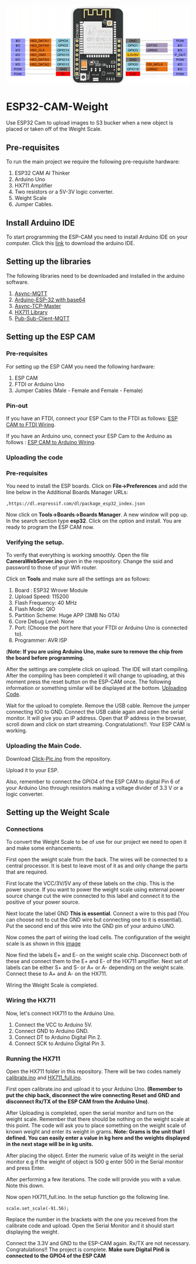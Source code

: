 ![Image](ESP-CAM-pinout.png)
# ESP32-CAM-Weight
Use ESP32 Cam to upload images to S3 bucker when a new object is placed or taken off of the Weight Scale.


## Pre-requisites
To run the main project we require the following pre-requisite hardware:
  1. ESP32 CAM AI Thinker
  2. Arduino Uno
  3. HX711 Amplifier
  4. Two resistors or a 5V-3V logic converter.
  5. Weight Scale
  6. Jumper Cables.

## Install Arduino IDE
To start programming the ESP-CAM you need to install Arduino IDE on your computer. Click this [link](https://www.arduino.cc/en/Main/Software) to download the arduino IDE.

## Setting up the libraries
The following libraries need to be downloaded and installed in the arduino software. 
  1. [Async-MQTT](https://github.com/marvinroger/async-mqtt-client.git)
  2. [Arduino-ESP-32 with base64](https://github.com/espressif/arduino-esp32.git)
  3. [Async-TCP-Master](https://github.com/me-no-dev/AsyncTCP.git)
  4. [HX711 Library](https://github.com/bogde/HX711.git)
  5. [Pub-Sub-Client-MQTT](https://github.com/knolleary/pubsubclient.git)

## Setting up the ESP CAM
### Pre-requisites
For setting up the ESP CAM you need the following hardware:
  1. ESP CAM
  2. FTDI or Arduino Uno
  3. Jumper Cables (Male - Female and Female - Female)

### Pin-out
If you have an FTDI, connect your ESP Cam to the FTDI as follows: [ESP CAM to FTDI Wiring](ESP32-CAM-wiring-FTDI1.png).

If you have an Arduino uno, connect your ESP Cam to the Arduino as follows : [ESP CAM to Arduino Wiring](ESP32-CAM-wiring-Arduino.png).

### Uploading the code
### Pre-requisites

You need to install the ESP boards. 
Click on **File->Preferences** and add the line below in the Additional Boards Manager URLs:

```
,https://dl.espressif.com/dl/package_esp32_index.json
```

Now click on **Tools->Boards->Boards Manager**.
A new window will pop up. In the search section type **esp32**. Click on the option and install. 
You are ready to program the ESP CAM now. 

### Verifying the setup. 
To verify that everything is working smoothly. Open the file **CameraWebServer.ino** given in the respository.
Change the ssid and password to those of your Wifi router.

Click on **Tools** and make sure all the settings are as follows:
  1. Board : ESP32 Wrover Module
  2. Upload Speed: 115200
  3. Flash Frequency: 40 MHz
  4. Flash Mode: QIO
  5. Partition Scheme: Huge APP (3MB No OTA)
  6. Core Debug Level: None
  7. Port: (Choose the port here that your FTDI or Arduino Uno is connected to).
  8. Programmer: AVR ISP
  
  (**Note: If you are using Arduino Uno, make sure to remove the chip from the board before programming.**
 
 After the settings are complete click on upload. 
 The IDE will start compiling. 
 After the compiling has been completed it will change to uploading, at this moment press the reset button on the ESP-CAM once.
 The following information or something similar will be displayed at the bottom. [Uploading Code](Uploading-Code.PNG). 
 
 Wait for the upload to complete.
 Remove the USB cable.
 Remove the jumper connecting IO0 to GND. 
 Connect the USB cable again and open the serial monitor. 
 It will give you an IP address.
 Open that IP address in the browser, scroll down and click on start streaming. 
 Congratulations!!. Your ESP CAM is working. 

### Uploading the Main Code.
Download [Click-Pic.ino](/ESP-CAM/Click-Pic.ino) from the repository. 

Upload it to your ESP.

Also, remember to connect the GPIO4 of the ESP CAM to digital Pin 6 of your Arduino Uno through resistors making a voltage divider of 3.3 V or a logic converter.

## Setting up the Weight Scale
### Connections
To convert the Weight Scale to be of use for our project we need to open it and make some enhancements.

First open the weight scale from the back. The wires will be connected to a central processor. It is best to leave most of it as and only change the parts that are required. 

First locate the VCC/3V/5V any of these labels on the chip. This is the power source. If you want to power the weight scale using external power source change cut the wire connected to this label and connect it to the positive of your power source. 

Next locate the label GND **This is essential**. Connect a wire to this pad (You can choose not to cut the GND wire but connecting one to it is essential). Put the second end of this wire into the GND pin of your arduino UNO.

Now comes the part of wiring the load cells. 
The configuration of the weight scale is as shown in this [image](load-cell.jpg)

Now find the labels E+ and E- on the weight scale chip. Disconnect both of these and connect them to the E+ and E- of the HX711 amplifier.
Next set of labels can be either S+ and S- or A+ or A- depending on the weight scale. Connect these to A+ and A- on the HX711.

Wiring the Weight Scale is completed.

### Wiring the HX711
Now, let's connect HX711 to the Arduino Uno.
  1. Connect the VCC to Arduino 5V.
  2. Connect GND to Arduino GND.
  3. Connect DT to Arduino Digital Pin 2.
  4. Connect SCK to Arduino Digital Pin 3.
### Running the HX711
Open the HX711 folder in this repository. There will be two codes namely [calibrate.ino](/HX711/calibrate.ino) and [HX711_full.ino](/HX711/HX711_full.ino).

First open calibrate.ino and upload it to your Arduino Uno. **(Remember to put the chip back, disconnect the wire connecting Reset and GND and disconnect Rx/TX of the ESP CAM from the Arduino Uno)**. 

After Uploading is completed, open the serial monitor and turn on the weight scale. Remember that there should be nothing on the weight scale at this point. 
The code will ask you to place something on the weight scale of known weight and enter its weight in grams. 
**Note: Grams is the unit that I defined. You can easily enter a value in kg here and the weights displayed in the next stage will be in kg units.**

After placing the object. Enter the numeric value of its weight in the serial monitor e.g if the weight of object is 500 g enter 500 in the Serial monitor and press Enter. 

After performing a few iterations. The code will provide you with a value. Note this down. 

Now open HX711_full.ino.
In the setup function go the following line.

```
scale.set_scale(-91.56);
```

Replace the number in the brackets with the one you received from the calibrate code and upload. Open the Serial Monitor and it should start displaying the weight. 

Connect the 3.3V and GND to the ESP-CAM again. Rx/TX are not necessary.
Congratulations!! The project is complete.
**Make sure Digital Pin6 is connected to the GPIO4 of the ESP CAM**
